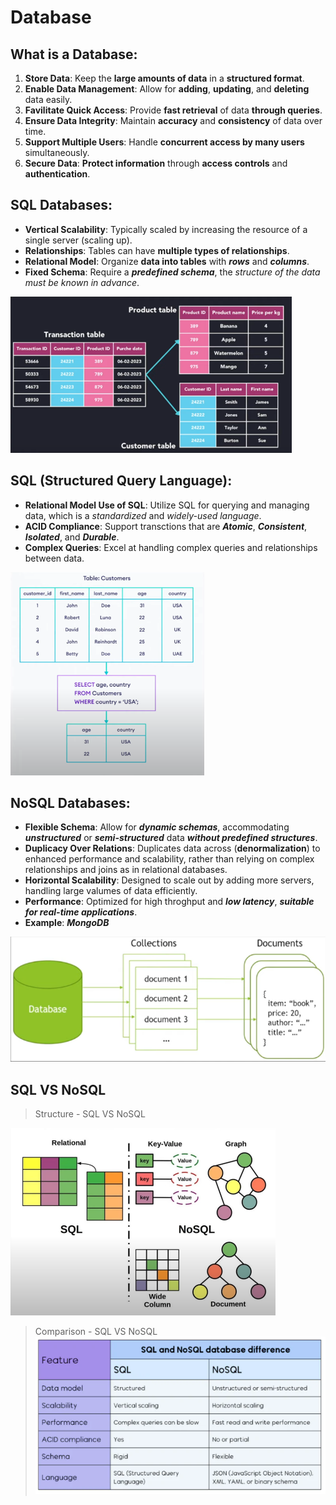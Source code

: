 # Database

## What is a Database:
1. **Store Data**: Keep the **large amounts of data** in a **structured format**.
2. **Enable Data Management**: Allow for **adding**, **updating**, and **deleting** data easily.
3. **Favilitate Quick Access**: Provide **fast retrieval** of data **through queries**.
4. **Ensure Data Integrity**: Maintain **accuracy** and **consistency** of data over time.
5. **Support Multiple Users**: Handle **concurrent access by many users** simultaneously.
6. **Secure Data**: **Protect information** through **access controls** and **authentication**.


## SQL Databases:
* **Vertical Scalability**: Typically scaled by increasing the resource of a single server (scaling up).
* **Relationships**: Tables can have **multiple types of relationships**.
* **Relational Model**: Organize **data into tables** with ***rows*** and ***columns***.
* **Fixed Schema**: Require a ***predefined schema***, the *structure of the data must be known in advance*.

<img src="sql-database.png" height="250px"/>


## SQL (Structured Query Language):
* **Relational Model Use of SQL**: Utilize SQL for querying and managing data, which is a *standardized* and *widely-used language*.
* **ACID Compliance**: Support transctions that are ***Atomic***, ***Consistent***, ***Isolated***, and ***Durable***.
* **Complex Queries**: Excel at handling complex queries and relationships between data.

<img src="SQL-Language.png" height="325px"/>


## NoSQL Databases:
* **Flexible Schema**: Allow for ***dynamic schemas***, accommodating ***unstructured*** or ***semi-structured*** data ***without predefined structures***.
* **Duplicacy Over Relations**: Duplicates data across (**denormalization**) to enhanced performance and scalability, rather than relying on complex relationships and joins as in relational databases.
* **Horizontal Scalability**: Designed to scale out by adding more servers, handling large valumes of data efficiently.
* **Performance**: Optimized for high throghput and ***low latency***, ***suitable for real-time applications***.
* **Example**: ***MongoDB***

<img src="NoSQL-DB.png" height="200px"/>

## SQL VS NoSQL

> Structure - SQL VS NoSQL <br/>
<img src="sql-vs-nosql.png" height="300px"/>

> Comparison - SQL VS NoSQL <br/>
![sqlVSnoSql-table](sqlVSnoSql-table.png)